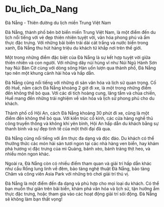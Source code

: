 # Du_lich_Da_Nang
Đà Nẵng - Thiên đường du lịch miền Trung Việt Nam


Đà Nẵng, thành phố bên bờ biển miền Trung Việt Nam, là một điểm đến du lịch nổi tiếng với vẻ đẹp thiên nhiên tuyệt vời, văn hóa phong phú và ẩm thực đặc trưng. Với những bãi biển trải dài cát trắng và nước biển trong xanh, Đà Nẵng thu hút hàng triệu du khách từ khắp nơi trên thế giới.

Một trong những điểm đặc biệt của Đà Nẵng là sự kết hợp tuyệt vời giữa thiên nhiên và con người. Với những dãy núi hùng vĩ như Núi Ngũ Hành Sơn hay Núi Bàn Cờ cùng với dòng sông Hàn uốn lượn qua thành phố, Đà Nẵng tạo nên một khung cảnh hài hòa và hấp dẫn.

Đà Nẵng cũng nổi tiếng với những di sản văn hóa và lịch sử quan trọng. Cố đô Huế, nằm cách Đà Nẵng khoảng 2 giờ đi xe, là một trong những điểm đến không thể bỏ qua. Với các di tích hoàng cung, lăng tẩm và chùa chiền, Huế mang đến những trải nghiệm về văn hóa và lịch sử phong phú cho du khách.

Thành phố cổ Hội An, cách Đà Nẵng khoảng 30 phút đi xe, cũng là một điểm đến không thể bỏ qua. Với kiến trúc cổ kính, các cửa hàng nghề thủ công truyền thống và không khí yên bình, Hội An hấp dẫn du khách bằng sự thanh bình và sự đẹp tinh tế của một thời đại đã qua.

Đà Nẵng cũng nổi tiếng với ẩm thực đa dạng và độc đáo. Du khách có thể thưởng thức các món hải sản tươi ngon tại các nhà hàng ven biển, hay khám phá hương vị đặc trưng của mì Quảng, bánh xèo, bánh tráng thịt heo, và nhiều món ngon khác.

Ngoài ra, Đà Nẵng còn có nhiều điểm tham quan và giải trí hấp dẫn khác như cầu Rồng lung linh về đêm, bảo tàng nghệ thuật Đà Nẵng, bảo tàng Chăm và công viên Asia Park với những trò chơi giải trí thú vị.

Đà Nẵng là một điểm đến đa dạng và phù hợp cho mọi loại du khách. Có thể bạn muốn thư giãn trên bãi biển, khám phá văn hóa và lịch sử, tận hưởng ẩm thực đặc trưng, hoặc tham gia vào các hoạt động giải trí sôi động. Đà Nẵng sẽ không làm bạn thất vọng!
